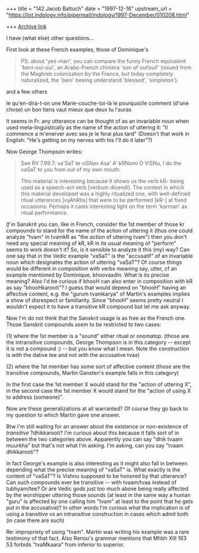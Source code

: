 +++
title = "142 Jacob Baltuch"
date = "1997-12-16"
upstream_url = "https://list.indology.info/pipermail/indology/1997-December/010208.html"

+++
[Archive link](https://list.indology.info/pipermail/indology/1997-December/010208.html)

I have (what else) other questions...

First look at these French examples, those of Dominique's

>PS: about 'yes-man', you can compare the funny French equivalent
>'beni-oui-oui', an Arabo-French chimera 'son of oui!oui!' (issued from the
>Maghreb colonization by the France, but today completely naturalized, the
>'beni' beeing understand 'blessed', 'simpleton').

and a few others

  le qu'en-dira-t-on
  une Marie-couche-toi-là
  le pourquoi/le comment (d'une chose)
  un bon tiens vaut mieux que deux tu l'auras

It seems in Fr. any utterance can be thought of as an invariable noun when
used meta-linguistically as the name of the action of uttering it:
"Il commence a m'enerver avec ses je le ferai plus tard" (Doesn't that work
in English: "He's getting on my nerves with his I'll do it later"?)

Now George Thompson  writes:

>See RV 7.99.7:  va'SaT te viSNav Asa' A' kRNomi
>                O ViSNu, I do the vaSaT to you from out of my own mouth.
>
>This material is interesting because it shows us the verb kR- being used as
>a speech-act verb [verbum dicendi]. The context in which this material
>developed was a highly ritualized one, with well-defined ritual utterances
>[vyAhRtis] that were to be performed [kR-] at fixed occasions. Perhaps it
>casts interesting light on the term 'karman' as ritual performance.

_If_ in Sanskrit you can, like in French, consider the 1st member of those
kr compounds to stand for the name of the action of uttering it (thus one
could analyze "tvam" in tvamkR as "the _action_ of uttering tvam") then
you don't need any special meaning of kR, kR in its usual meaning of "perform"
seems to work doesn't it? So, is it sensible to analyze it this (my) way? Can
one say that in the Vedic example "vaSaT" is the "accusatif" of an invariable
noun which designates the action of uttering "vaSaT"? Of course things
would be different in composition with verbs meaning say, utter, cf
an example mentioned by Dominique, bhoovaadin. What is its precise meaning?
Also I'd be curious if bhooH can also enter in composition with kR as say
"bhooHkarooti"? I guess that would depend on "bhooH" having an affective
content, e.g. the "gurum tvamkarya" of Martin's examples implies a show of
disrespect or familiarity. Since "bhooH" seems pretty neutral I wouldn't
expect it to have a transitive kR compound but let me ask anyway.

Now I'm do not think that the Sanskrit usage is as free as the
French one. Those Sanskrit compounds _seem_ to be restricted to two cases:

(1) where the 1st member is a "sound" either ritual or onomatop.
    (those are the intransitive compounds, George Thompson is in
     this category -- except it is not a compound :) -- but you know
     what I mean. Note the construction is with the dative tee and
     not with the accusative tvaa)

(2) where the 1st member has some sort of affective content
    (those are the transitive compounds, Martin Gansten's example
    falls in this category)

In the first case the 1st member X would stand for the "action of uttering
X", in the second case the 1st member X would stand for the "action of
using X to address (someone)".

Now are these generalizations at all warranted? Of course they go
back to my question to which Martin gave one answer.

Btw I'm still waiting
for an answer about the existence or non-existence of _transitive_
?dhikkarooti? I'm curious about this because it falls sort of in between
the two categories above. Apparently you can say "dhik tvaam muurkha"
but that's not what I'm asking. I'm asking, can you say "tvaam dhikkarooti"?

In fact George's example is also interesting as it might also fall in between
depending what the precise meaning of "vaSaT" is. What exactly is the content
of "vaSaT"? Is Vishnu supposed to be honored by that utterance? Can such
compounds ever be transitive -- with tvaam/tvaa instead of tubhyam/tee?
Or are Vedic gods just too much above being really affected by the worshipper
uttering those sounds (at least in the same way a human "guru" is
affected by one calling him "tvam" at least to the point that he gets put
in the accusative)? In other words I'm curious what the
implication is of using a transitive vs an intransitive construction in
cases which admit both (in case there are such)

Re: impropriety of using "tvam". Martin was writing his example was
a rare testimony of that fact. Also Renou's grammar mentions that
Mhbh XIII 163 53 forbids "tvaMkaara" from inferior to superior.



